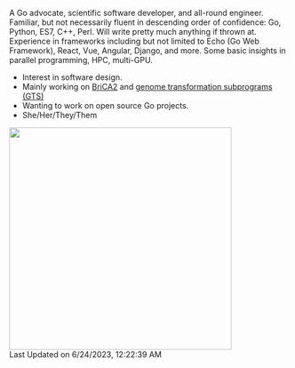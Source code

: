 A Go advocate, scientific software developer, and all-round engineer. Familiar, but not necessarily fluent in descending order of confidence: Go, Python, ES7, C++, Perl. Will write pretty much anything if thrown at. Experience in frameworks including but not limited to Echo (Go Web Framework), React, Vue, Angular, Django, and more. Some basic insights in parallel programming, HPC, multi-GPU.

- Interest in software design.
- Mainly working on [BriCA2](https://github.com/BriCA/BriCA2) and [genome transformation subprograms (GTS)](https://github.com/go-gts/gts)
- Wanting to work on open source Go projects.
- She/Her/They/Them

<!--START_SECTION:lapras-card-->
<a href="https://lapras.com/public/ktnyt" target="_blank" rel="noopener noreferrer"><img src="https://lapras-card-generator.vercel.app/api/svg?e=3.69&b=3.48&i=3.63&b1=%23f08d9a&b2=%23ffcfd5&i1=%23f97f90&i2=%23ffc7cd&l=ja" width="400" ></a>  
Last Updated on 6/24/2023, 12:22:39 AM
<!--END_SECTION:lapras-card-->
